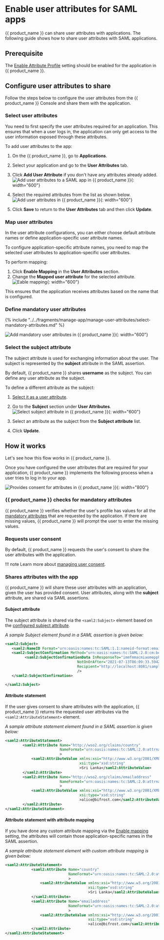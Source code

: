 # Enable user attributes for SAML apps

{{ product_name }} can share user attributes with applications. The following guide shows how to share user attributes with SAML applications.

## Prerequisite

The [Enable Attribute Profile]({{base_path}}/references/app-settings/saml-settings-for-app/#attribute-profile) setting should be enabled for the application in {{ product_name }}.

## Configure user attributes to share

Follow the steps below to configure the user attributes from the {{ product_name }} Console and share them with the application.

### Select user attributes

You need to first specify the user attributes required for an application. This ensures that when a user logs in, the application can only get access to the user information exposed through these attributes.

To add user attributes to the app:

1. On the {{ product_name }}, go to **Applications**.
2. Select your application and go to the **User Attributes** tab.
3. Click **Add User Attribute** if you don't have any attributes already added.
   ![Add user attributes to a SAML app in {{ product_name }}]({{base_path}}/assets/img/guides/applications/attributes/add-user-attributes.png){: width="600"}

4. Select the required attributes from the list as shown below.
   ![Add user attributes in {{ product_name }}]({{base_path}}/assets/img/guides/applications/attributes/select-user-attributes.png){: width="600"}

5. Click **Save** to return to the **User Attributes** tab and then click **Update**.

### Map user attributes

In the user attribute configurations, you can either choose default attribute names or define application-specific user attribute names.

To configure application-specific attribute names, you need to map the selected user attributes to application-specific user attributes.

To perform mapping:

1. Click **Enable Mapping** in the **User Attributes** section.
2. Change the **Mapped user attribute** for the selected attribute.
   ![Eable mapping]({{base_path}}/assets/img/guides/applications/attributes/saml/enable-mapping.png){: width="600"}

This ensures that the application receives attributes based on the name that is configured.

### Define mandatory user attributes

{% include "../../fragments/manage-app/manage-user-attributes/select-mandatory-attributes.md" %}

![Add mandatory user attributes in {{ product_name }}]({{base_path}}/assets/img/guides/applications/attributes/saml/add-mandatory-user-attributes.png){: width="600"}

### Select the subject attribute

The subject attribute is used for exchanging information about the user. The subject is represented by the **subject** attribute in the SAML assertion.

By default, {{ product_name }} shares **username** as the subject. You can define any user attribute as the subject.

To define a different attribute as the subject:

1. [Select it as a user attribute](#select-user-attributes).
2. Go to the **Subject** section under **User Attributes**.
   ![Select subject attribute in {{ product_name }}]({{base_path}}/assets/img/guides/applications/attributes/saml/select-sub-attribute.png){: width="600"}

3. Select an attribute as the subject from the **Subject attribute** list.
4. Click **Update**.

## How it works

Let's see how this flow works in {{ product_name }}.

Once you have configured the user attributes that are required for your application, {{ product_name }} implements the following process when a user tries to log in to your app.

![Provides consent for attributes in {{ product_name }}]({{base_path}}/assets/img/guides/applications/attributes/saml/how-it-works.png){: width="800"}

### {{ product_name }} checks for mandatory attributes


{{ product_name }} verifies whether the user's profile has values for all the [mandatory attributes](#define-mandatory-user-attributes) that are requested by the application. If there are missing values, {{ product_name }} will prompt the user to enter the missing values.

### Requests user consent

By default, {{ product_name }} requests the user's consent to share the user attributes with the application.

!!! note
      Learn more about [managing user consent]({{base_path}}/guides/authentication/manage-consent-for-attributes/).

### Shares attributes with the app

{{ product_name }} will share these user attributes with an application, given the user has provided consent. User attributes, along with the **subject** attribute, are shared via SAML assertions.

#### Subject attribute

The subject attribute is shared via the `<saml2:Subject>` element based on the [configured subject attribute](#select-the-subject-attribute).

_A sample Subject element found in a SAML assertion is given below:_

```xml 
<saml2:Subject>
   <saml2:NameID Format="urn:oasis:names:tc:SAML:1.1:nameid-format:emailAddress">alice@bifrost.com</saml2:NameID>
   <saml2:SubjectConfirmation Method="urn:oasis:names:tc:SAML:2.0:cm:bearer">
         <saml2:SubjectConfirmationData InResponseTo="immfmmacmiaomepphphhlfokfggpffkleokajfbg"
                                 NotOnOrAfter="2021-07-13T06:09:33.594Z"
                                 Recipient="http://localhost:8081/sample-app/home.jsp"
                                 />
   </saml2:SubjectConfirmation>

</saml2:Subject>
```

#### Attribute statement

If the user gives consent to share attributes with the application, {{ product_name }} returns the requested user attributes via the `<saml2:AttributeStatement>` element.

_A sample attribute statement element found in a SAML assertion is given below:_
```xml 
<saml2:AttributeStatement>
        <saml2:Attribute Name="http://wso2.org/claims/country"
                         NameFormat="urn:oasis:names:tc:SAML:2.0:attrname-format:basic"
                         >
            <saml2:AttributeValue xmlns:xsi="http://www.w3.org/2001/XMLSchema-instance"
                                  xsi:type="xsd:string"
                                  >Sri Lanka</saml2:AttributeValue>
        </saml2:Attribute>
        <saml2:Attribute Name="http://wso2.org/claims/emailaddress"
                         NameFormat="urn:oasis:names:tc:SAML:2.0:attrname-format:basic"
                         >
            <saml2:AttributeValue xmlns:xsi="http://www.w3.org/2001/XMLSchema-instance"
                                  xsi:type="xsd:string"
                                  >alice@bifrost.com</saml2:AttributeValue>
        </saml2:Attribute>
</saml2:AttributeStatement> 
```

#### Attribute statement with attribute mapping

If you have done any custom attribute mapping via the [Enable mapping](#map-user-attributes) setting, the attributes will contain those application-specific names in the SAML assertion.

_A sample attribute statement element with custom attribute mapping is given below:_

```xml 
<saml2:AttributeStatement>
            <saml2:Attribute Name="country"
                             NameFormat="urn:oasis:names:tc:SAML:2.0:attrname-format:basic"
                             >
                <saml2:AttributeValue xmlns:xsi="http://www.w3.org/2001/XMLSchema-instance"
                                      xsi:type="xsd:string"
                                      >Sri Lanka</saml2:AttributeValue>
            </saml2:Attribute>
            <saml2:Attribute Name="emailaddress"
                             NameFormat="urn:oasis:names:tc:SAML:2.0:attrname-format:basic"
                             >
                <saml2:AttributeValue xmlns:xsi="http://www.w3.org/2001/XMLSchema-instance"
                                      xsi:type="xsd:string"
                                      >alice@bifrost.com</saml2:AttributeValue>
            </saml2:Attribute>
</saml2:AttributeStatement>
```